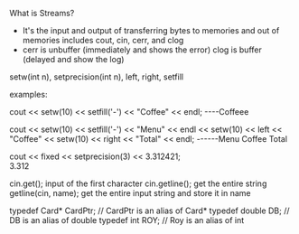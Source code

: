 What is Streams?
- It's the input and output of transferring bytes to memories and out of memories
<iostream> includes cout, cin, cerr, and clog
- cerr is unbuffer (immediately and shows the error) clog is buffer (delayed and show the log)

<iomanip> setw(int n), setprecision(int n), left, right, setfill

examples: 

cout << setw(10) << setfill('-') << "Coffee" << endl;
----Coffeee

cout << setw(10) << setfill('-') << "Menu" << endl << setw(10) << left << "Coffee" << setw(10) << right << "Total" << endl;
------Menu
Coffee         Total

cout << fixed << setprecision(3) << 3.312421;    
3.312

cin.get();   input of the first character
cin.getline(); get the entire string
getline(cin, name);  get the entire input string and store it in name

typedef Card* CardPtr; // CardPtr is an alias of Card* 
typedef double DB; // DB is an alias of double
typedef int ROY; // Roy is an alias of int
